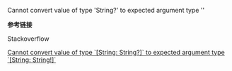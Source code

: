 Cannot convert value of type 'String?' to expected argument type ''

**参考链接**

Stackoverflow

[Cannot convert value of type \`\[String: String?\]\` to expected argument type \`\[String: String!\]\`](https://stackoverflow.com/questions/33164264/cannot-convert-value-of-type-string-string-to-expected-argument-type-str)

